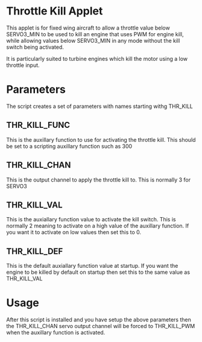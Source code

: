 # Throttle Kill Applet

This applet is for fixed wing aircraft to allow a throttle value below
SERVO3_MIN to be used to kill an engine that uses PWM for engine kill,
while allowing values below SERVO3_MIN in any mode without the kill
switch being activated.

It is particularly suited to turbine engines which kill the motor
using a low throttle input.

# Parameters

The script creates a set of parameters with names starting withg THR_KILL

## THR_KILL_FUNC

This is the auxillary function to use for activating the throttle
kill. This should be set to a scripting auxillary function such as 300

## THR_KILL_CHAN

This is the output channel to apply the throttle kill to. This is
normally 3 for SERVO3

## THR_KILL_VAL

This is the auxiallary function value to activate the kill
switch. This is normally 2 meaning to activate on a high value of the
auxillary function. If you want it to activate on low values then set
this to 0.

## THR_KILL_DEF

This is the default auxiallary function value at startup. If you want
the engine to be killed by default on startup then set this to the
same value as THR_KILL_VAL

# Usage

After this script is installed and you have setup the above parameters
then the THR_KILL_CHAN servo output channel will be forced to
THR_KILL_PWM when the auxillary function is activated.
